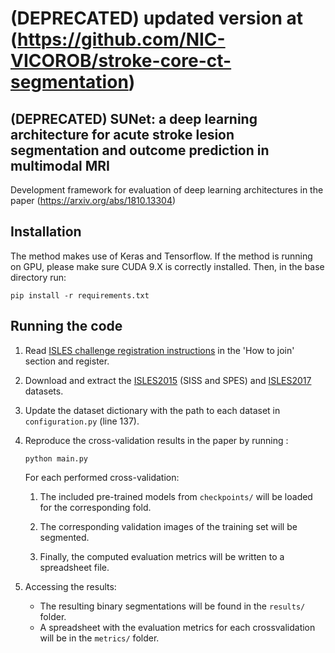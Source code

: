 # (DEPRECATED) updated version at (https://github.com/NIC-VICOROB/stroke-core-ct-segmentation)

## (DEPRECATED) SUNet: a deep learning architecture for acute stroke lesion segmentation and outcome prediction in multimodal MRI
Development framework for evaluation of deep learning architectures in the paper (https://arxiv.org/abs/1810.13304)

## Installation

The method makes use of Keras and Tensorflow. If the method is running on GPU, please make sure CUDA 9.X is correctly installed. Then, in the base directory run: 
```
pip install -r requirements.txt
```

## Running the code

1. Read [ISLES challenge registration instructions](https://www.smir.ch/ISLES/Start2017) in the 'How to join' section and register.

2. Download and extract the [ISLES2015](https://www.smir.ch/ISLES/Start2015) (SISS and SPES) and [ISLES2017](https://www.smir.ch/ISLES/Start2017) datasets.

3. Update the dataset dictionary with the path to each dataset in `configuration.py` (line 137).

4. Reproduce the cross-validation results in the paper by running :

   ```
   python main.py
   ```

   For each performed cross-validation:
      1. The included pre-trained models from `checkpoints/` will be loaded for the corresponding fold. 
   
      2. The corresponding validation images of the training set will be segmented. 
   
      3. Finally, the computed evaluation metrics will be written to a spreadsheet file.

5. Accessing the results:
   + The resulting binary segmentations will be found in the `results/` folder.
   + A spreadsheet with the evaluation metrics for each crossvalidation will be in the `metrics/` folder.
